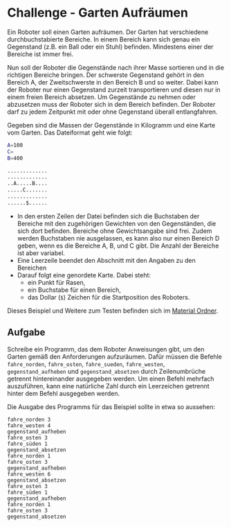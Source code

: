 # Challenge - Garten Aufräumen

Ein Roboter soll einen Garten aufräumen.
Der Garten hat verschiedene durchbuchstabierte Bereiche.
In einem Bereich kann sich genau ein Gegenstand (z.B. ein Ball oder ein Stuhl) befinden.
Mindestens einer der Bereiche ist immer frei.

Nun soll der Roboter die Gegenstände nach ihrer Masse sortieren und in die richtigen Bereiche bringen.
Der schwerste Gegenstand gehört in den Bereich A, der Zweitschwerste in den Bereich B und so weiter.
Dabei kann der Roboter nur einen Gegenstand zurzeit transportieren und diesen nur in einem freien Bereich absetzen.
Um Gegenstände zu nehmen oder abzusetzen muss der Roboter sich in dem Bereich befinden.
Der Roboter darf zu jedem Zeitpunkt mit oder ohne Gegenstand überall entlangfahren.

Gegeben sind die Massen der Gegenstände in Kilogramm und eine Karte vom Garten. Das Dateiformat geht wie folgt:

```sh
A=100
C=
B=400

.............
.............
..A.....B....
.....C.......
.............
......$......
```

- In den ersten Zeilen der Datei befinden sich die Buchstaben der Bereiche mit den zugehörigen Gewichten von den Gegenständen, die sich dort befinden.
  Bereiche ohne Gewichtsangabe sind frei.
  Zudem werden Buchstaben nie ausgelassen, es kann also nur einen Bereich D geben, wenn es die Bereiche A, B, und C gibt.
  Die Anzahl der Bereiche ist aber variabel.
- Eine Leerzeile beendet den Abschnitt mit den Angaben zu den Bereichen
- Darauf folgt eine genordete Karte. Dabei steht:
    - ein Punkt für Rasen,
    - ein Buchstabe für einen Bereich,
    - das Dollar (`$`) Zeichen für die Startposition des Roboters.

Dieses Beispiel und Weitere zum Testen befinden sich im [Material Ordner](./material).

## Aufgabe

Schreibe ein Programm, das dem Roboter Anweisungen gibt, um den Garten gemäß den Anforderungen aufzuräumen.
Dafür müssen die Befehle `fahre_norden`, `fahre_osten`, `fahre_sueden`, `fahre_westen`, `gegenstand_aufheben` und `gegenstand_absetzen` durch Zeilenumbrüche getrennt hintereinander ausgegeben werden.
Um einen Befehl mehrfach auszuführen, kann eine natürliche Zahl durch ein Leerzeichen getrennt hinter dem Befehl ausgegeben werden.

Die Ausgabe des Programms für das Beispiel sollte in etwa so aussehen:

```
fahre_norden 3
fahre_westen 4
gegenstand_aufheben
fahre_osten 3
fahre_süden 1
gegenstand_absetzen
fahre_norden 1
fahre_osten 3
gegenstand_aufheben
fahre_westen 6
gegenstand_absetzen
fahre_osten 3
fahre_süden 1
gegenstand_aufheben
fahre_norden 1
fahre_osten 3
gegenstand_absetzen
```

